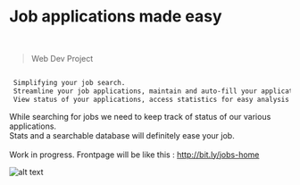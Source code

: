 # Job applications made easy
<br>

> Web Dev Project

``` Effortlessly manage all your applications, monitor their status, analyze their stats,and much more .... all at one place.
```

```html
 Simplifying your job search.
 Streamline your job applications, maintain and auto-fill your applications database,
 View status of your applications, access statistics for easy analysis of work applications, and much more.
``` 

While searching for jobs we need to keep track of status of our various applications. <br>
Stats and a searchable database will definitely ease your job.
<br>
<br>
Work in progress. Frontpage will be like this : http://bit.ly/jobs-home
<br>

![alt text](https://github.com/KaranTyagi/job-applications-stats/blob/master/demo.gif)
